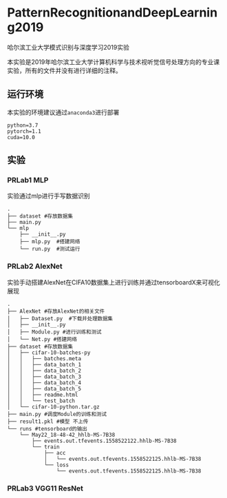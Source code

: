 # PatternRecognitionandDeepLearning2019
哈尔滨工业大学模式识别与深度学习2019实验

本实验是2019年哈尔滨工业大学计算机科学与技术视听觉信号处理方向的专业课实验，所有的文件并没有进行详细的注释。

## 运行环境

本实验的环境建议通过`anaconda3`进行部署

```
python=3.7
pytorch=1.1
cuda=10.0
```

## 实验

### PRLab1 MLP

实验通过mlp进行手写数据识别
```
.
├── dataset #存放数据集
├── main.py
└── mlp
    ├── __init__.py
    ├── mlp.py  #搭建网络
    └── run.py  #测试运行
```


### PRLab2 AlexNet

实验手动搭建AlexNet在CIFA10数据集上进行训练并通过tensorboardX来可视化展现
```
.
├── AlexNet #存放AlexNet的相关文件
│   ├── Dataset.py  #下载并处理数据集
│   ├── __init__.py
│   ├── Module.py #进行训练和测试
│   └── Net.py #搭建网络
├── dataset #存放数据集
│   ├── cifar-10-batches-py
│   │   ├── batches.meta
│   │   ├── data_batch_1
│   │   ├── data_batch_2
│   │   ├── data_batch_3
│   │   ├── data_batch_4
│   │   ├── data_batch_5
│   │   ├── readme.html
│   │   └── test_batch
│   └── cifar-10-python.tar.gz
├── main.py #调度Module的训练和测试
├── result1.pkl #模型 不上传
└── runs #tensorboard的输出
    └── May22_18-48-42_hhlb-MS-7B38
        ├── events.out.tfevents.1558522122.hhlb-MS-7B38
        └── train
            ├── acc
            │   └── events.out.tfevents.1558522125.hhlb-MS-7B38
            └── loss
                └── events.out.tfevents.1558522125.hhlb-MS-7B38
```

### PRLab3 VGG11 ResNet